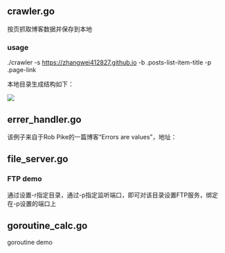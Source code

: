## crawler.go

按页抓取博客数据并保存到本地

### usage

./crawler -s https://zhangwei412827.github.io -b .posts-list-item-title -p .page-link

本地目录生成结构如下：

![](https://zhangwei412827.github.io/images/crawler.png)

## errer_handler.go

该例子来自于Rob Pike的一篇博客“Errors are values”，地址：
[]("https://blog.golang.org/errors-are-values")

## file_server.go

### FTP demo

通过设置-r指定目录，通过-p指定监听端口，即可对该目录设置FTP服务，绑定在-p设置的端口上

## goroutine_calc.go

goroutine demo
